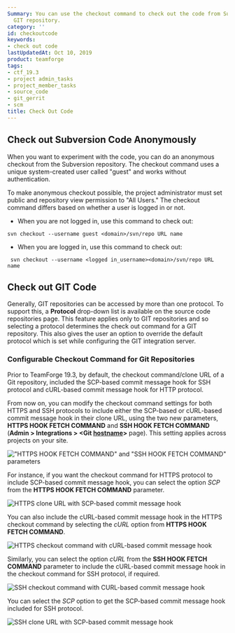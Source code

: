 ```yaml
---
Summary: You can use the checkout command to check out the code from Subversion or
  GIT repository.
category: ''
id: checkoutcode
keywords:
- check out code
lastUpdatedAt: Oct 10, 2019
product: teamforge
tags:
- ctf_19.3
- project admin_tasks
- project_member_tasks
- source_code
- git_gerrit
- scm
title: Check Out Code
---
```



## Check out Subversion Code Anonymously

When you want to experiment with the code, you can do an anonymous checkout from the Subversion repository. The checkout command uses a unique system-created user called "guest" and works without authentication.

To make anonymous checkout possible, the project administrator must set public and repository view permission to "All Users." The checkout command differs based on whether a user is logged in or not.

* When you are not logged in, use this command to check out:

```shell
svn checkout --username guest <domain>/svn/repo URL name
````

* When you are logged in, use this command to check out:

```shell
 svn checkout --username <logged in_username><domain>/svn/repo URL name
````

## Check out GIT Code

Generally, GIT repositories can be accessed by more than one protocol. To support this, a **Protocol** drop-down list is available on the source code repositories page. This feature applies only to GIT repositories and so selecting a protocol determines the check out command for a GIT repository. This also gives the user an option to override the default protocol which is set while configuring the GIT integration server.

<!--artf391607-->
### Configurable Checkout Command for Git Repositories

Prior to TeamForge 19.3, by default, the checkout command/clone URL of a Git repository, included the SCP-based commit message hook for SSH protocol and cURL-based commit message hook for HTTP protocol.

From now on, you can modify the checkout command settings for both HTTPS and SSH protocols to include either the SCP-based or cURL-based commit message hook in their clone URL, using the two new parameters, **HTTPS HOOK FETCH COMMAND** and **SSH HOOK FETCH COMMAND** (**Admin > Integrations > \<Git <a href="#" data-toggle="tooltip" data-original-title="hostname refers to the server on which Git integration is hosted">hostname</a>\>** page). This setting applies across projects on your site.

![\"HTTPS HOOK FETCH COMMAND\" and \"SSH HOOK FETCH COMMAND\" parameters](/docs/assets/images/git-fetch-commands.png) 

For instance, if you want the checkout command for HTTPS protocol to include SCP-based commit message hook, you can select the option _SCP_ from the **HTTPS HOOK FETCH COMMAND** parameter. 

![HTTPS clone URL with SCP-based commit message hook](/docs/assets/images/git-clone-https-scp.png)

You can also include the cURL-based commit message hook in the HTTPS checkout command by selecting the _cURL_ option from **HTTPS HOOK FETCH COMMAND**.

![HTTPS checkout command with cURL-based commit message hook](/docs/assets/images/git-clone-https-curl.png)

Similarly, you can select the option _cURL_ from the **SSH HOOK FETCH COMMAND** parameter to include the cURL-based commit message hook in the checkout command for SSH protocol, if required. 

![SSH checkout command with CURL-based commit message hook](/docs/assets/images/git-clone-ssh-curl.png) 

You can select the _SCP_ option to get the SCP-based commit message hook included for SSH protocol.

![SSH clone URL with SCP-based commit message hook](/docs/assets/images/git-clone-ssh-scp.png) 


